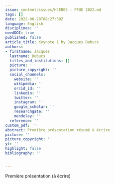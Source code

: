 ```yaml
---
issue: content/issues/HCERES - PFUE 2022.md
tags: []
date: 2022-06-28T08:27:50Z
language: English
disciplines: ''
needDOI: true
published: false
article_title: Keynote 1 by Jacques Dubucs
authors:
- firstname: Jacques
  lastname: Dubucs
  titles_and_institutions: []
  picture: ''
  picture_copyright: ''
  social_channels:
    website: ''
    wikipedia: ''
    orcid_id: ''
    linkedin: ''
    twitter: ''
    instagram: ''
    google_scholar: ''
    researchgate: ''
    mendeley: ''
  reference: ''
custom_pdf: ''
abstract: Première présentation résumé à écrire
picture: ''
picture_copyright: ''
yt: ''
highlight: false
bibliography: ''


---
```

Première présentation (à écrire)
